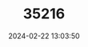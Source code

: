 ---
title: "35216"
category: "Aniba ferruginea"
draft: false
date: 2024-02-22 13:03:50
languages:
  English: ["Rusty Aniba"]
  French: ["Aniba Ferrugineux"]
  Spanish; Castilian: ["Comino", "Laurel Comino", "Preciosa"]
---